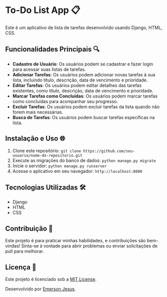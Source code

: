 # To-Do List App 📋

Este é um aplicativo de lista de tarefas desenvolvido usando Django, HTML, CSS.

## Funcionalidades Principais 🔍

- **Cadastro de Usuário**: Os usuários podem se cadastrar e fazer login para acessar suas listas de tarefas.
- **Adicionar Tarefas**: Os usuários podem adicionar novas tarefas à sua lista, incluindo título, descrição, data de vencimento e prioridade.
- **Editar Tarefas**: Os usuários podem editar detalhes das tarefas existentes, como título, descrição, data de vencimento e prioridade.
- **Marcar Tarefas como Concluídas**: Os usuários podem marcar tarefas como concluídas para acompanhar seu progresso.
- **Excluir Tarefas**: Os usuários podem excluir tarefas da lista quando não forem mais necessárias.
- **Busca de Tarefas**: Os usuários podem buscar tarefas específicas na lista.

## Instalação e Uso 🌐

1. Clone este repositório: `git clone https://github.com/seu-usuario/nome-do-repositorio.git`
2. Execute as migrações do banco de dados: `python manage.py migrate`
3. Inicie o servidor: `python manage.py runserver`
4. Acesse o aplicativo em seu navegador: `http://localhost:8000`

## Tecnologias Utilizadas 🛠️

- Django
- HTML
- CSS
  
## Contribuição 🙌

Este projeto é para praticar minhas habilidades, e contribuições são bem-vindas! Sinta-se à vontade para abrir problemas ou enviar solicitações de pull para melhorar.

## Licença 🧾

Este projeto é licenciado sob a [MIT License](https://opensource.org/licenses/MIT).

Desenvolvido por [Emerson Jesus](https://github.com/EmersonJesus).
